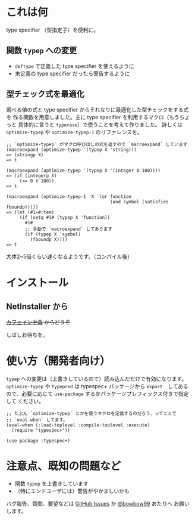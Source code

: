 これは何
========
type specifier （型指定子）を便利に。

関数 `typep` への変更
---------------------
- `deftype` で定義した type specifier を使えるように
- 未定義の type specifier だったら警告するように

型チェック式を最適化
--------------------
調べる値の式と type specifier からそれなりに最適化した型チェックをする式を
作る関数を用意しました。主に type specifier を利用するマクロ（もうちょっと
具体的に言うと `typecase`）で使うことを考えて作りました。
詳しくは `optimize-typep` や `optimize-typep-1` のリファレンスを。

    ;; `optimize-typep` がマクロ呼び出しの式を返すので `macroexpand` しています
    (macroexpand (optimize-typep '(typep X 'string)))
    => (stringp X)
    => t
    
    (macroexpand (optimize-typep '(typep X '(integer 0 100))))
    => (if (integerp X)
         (<= 0 X 100))
    => t
    
    (macroexpand (optimize-typep-1 'X `(or function
                                           (and symbol (satisfies fboundp)))))
    => (let (#1=#:tem)
         (if (setq #1# (typep X 'function))
           #1#
           ;; 手動で `macroexpand` してあります
           (if (typep X 'symbol)
             (fboundp X))))
    => t

大体2~5倍くらい速くなるようです。（コンパイル後）

インストール
============

NetInstaller から
-----------------
<del>[カフェイン中毒][1] からどうぞ</del>

  [1]: http://bowbow99.sakura.ne.jp/xyzzy/packages.l

しばしお待ちを。

使い方（開発者向け）
===================
`typep` への変更は（上書きしているので）読み込んだだけで有効になります。
`optimize-typep` や `typepred` は typespec+ パッケージから `export`　してある
ので、必要に応じて `use-package` するかパッケージプレフィックス付きで指定して
ください。

    ;; たぶん `optimize-typep` とかを使うマクロを定義するのだろう、ってことで
    ;; `eval-when` してます。
    (eval-when (:load-toplevel :compile-toplevel :execute)
      (require "typespec+"))
    
    (use-package :typespec+)

注意点、既知の問題など
======================
- 関数 `typep` を上書きしています
- （特にエンドユーザには）警告がやかましいかも

バグ報告、質問、要望などは [GitHub Issues][GH-Issues] か [@bowbow99][twitter] あたりへ
お願いします。

  [GH-Issues]: http://github.com/bowbow99/xyzzy.typespec-plus/issues
  [twitter]: http://twitter.com/bowbow99/

